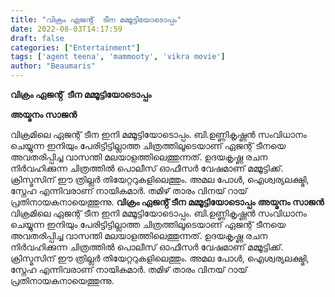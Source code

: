 ```yaml
---
title: "വിക്രം ഏജൻ്റ്  ടീന മമ്മൂട്ടിയോടൊപ്പം"
date: 2022-08-03T14:17:59
draft: false
categories: ["Entertainment"]
tags: ['agent teena', 'mammooty', 'vikra movie']
author: "Beaumaris"
---
```


<strong>വിക്രം ഏജൻ്റ്  ടീന മമ്മൂട്ടിയോടൊപ്പം</strong>

<strong>അയ്മനം സാജൻ</strong>

വിക്രമിലെ ഏജന്റ് ടീന ഇനി മമ്മൂട്ടിയോടൊപ്പം. ബി.ഉണ്ണികൃഷ്ണൻ സംവിധാനം ചെയ്യുന്ന ഇനിയും പേരിട്ടിട്ടില്ലാത്ത ചിത്രത്തിലൂടെയാണ് ഏജന്റ് ടീനയെ അവതരിപ്പിച്ച വാസന്തി മലയാളത്തിലെത്തുന്നത്. ഉദയകൃഷ്ണ രചന നിർവഹിക്കുന്ന ചിത്രത്തിൽ പൊലീസ് ഓഫീസർ വേഷമാണ് മമ്മൂട്ടിക്ക്. ക്രിസ്മസിന് ഈ ത്രില്ലർ തിയേറ്ററുകളിലെത്തും. അമല പോൾ, ഐശ്വര്യലക്ഷ്മി, സ്നേഹ എന്നിവരാണ് നായികമാർ. തമിഴ് താരം വിനയ് റായ് പ്രതിനായകനായെത്തുന്നു.
**വിക്രം ഏജൻ്റ് ടീന മമ്മൂട്ടിയോടൊപ്പം** **അയ്മനം സാജൻ** വിക്രമിലെ ഏജന്റ് ടീന ഇനി മമ്മൂട്ടിയോടൊപ്പം. ബി.ഉണ്ണികൃഷ്ണൻ സംവിധാനം ചെയ്യുന്ന ഇനിയും പേരിട്ടിട്ടില്ലാത്ത ചിത്രത്തിലൂടെയാണ് ഏജന്റ് ടീനയെ അവതരിപ്പിച്ച വാസന്തി മലയാളത്തിലെത്തുന്നത്. ഉദയകൃഷ്ണ രചന നിർവഹിക്കുന്ന ചിത്രത്തിൽ പൊലീസ് ഓഫീസർ വേഷമാണ് മമ്മൂട്ടിക്ക്. ക്രിസ്മസിന് ഈ ത്രില്ലർ തിയേറ്ററുകളിലെത്തും. അമല പോൾ, ഐശ്വര്യലക്ഷ്മി, സ്നേഹ എന്നിവരാണ് നായികമാർ. തമിഴ് താരം വിനയ് റായ് പ്രതിനായകനായെത്തുന്നു.
